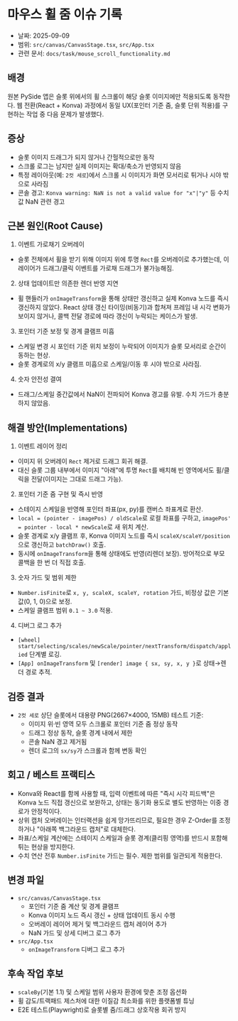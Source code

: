 # 마우스 휠 줌 이슈 기록

- 날짜: 2025-09-09
- 범위: `src/canvas/CanvasStage.tsx`, `src/App.tsx`
- 관련 문서: `docs/task/mouse_scroll_functionality.md`

## 배경

원본 PySide 앱은 슬롯 위에서의 휠 스크롤이 해당 슬롯 이미지에만 적용되도록 동작한다. 웹 전환(React + Konva) 과정에서 동일 UX(포인터 기준 줌, 슬롯 단위 적용)를 구현하는 작업 중 다음 문제가 발생했다.

## 증상

- 슬롯 이미지 드래그가 되지 않거나 간헐적으로만 동작
- 스크롤 로그는 남지만 실제 이미지는 확대/축소가 반영되지 않음
- 특정 레이아웃(예: `2컷 세로`)에서 스크롤 시 이미지가 화면 모서리로 튀거나 시야 밖으로 사라짐
- 콘솔 경고: `Konva warning: NaN is not a valid value for "x"|"y"` 등 수치값 NaN 관련 경고

## 근본 원인(Root Cause)

1) 이벤트 가로채기 오버레이
- 슬롯 전체에서 휠을 받기 위해 이미지 위에 투명 `Rect`를 오버레이로 추가했는데, 이 레이어가 드래그/클릭 이벤트를 가로채 드래그가 불가능해짐.

2) 상태 업데이트만 의존한 렌더 반영 지연
- 휠 핸들러가 `onImageTransform`을 통해 상태만 갱신하고 실제 Konva 노드를 즉시 갱신하지 않았다. React 상태 갱신 타이밍(비동기)과 합쳐져 프레임 내 시각 변화가 보이지 않거나, 콜백 전달 경로에 따라 갱신이 누락되는 케이스가 발생.

3) 포인터 기준 보정 및 경계 클램프 미흡
- 스케일 변경 시 포인터 기준 위치 보정이 누락되어 이미지가 슬롯 모서리로 순간이동하는 현상.
- 슬롯 경계로의 x/y 클램프 미흡으로 스케일/이동 후 시야 밖으로 사라짐.

4) 숫자 안전성 결여
- 드래그/스케일 중간값에서 NaN이 전파되어 Konva 경고를 유발. 수치 가드가 충분하지 않았음.

## 해결 방안(Implementations)

1) 이벤트 레이어 정리
- 이미지 위 오버레이 `Rect` 제거로 드래그 회귀 해결.
- 대신 슬롯 그룹 내부에서 이미지 "아래"에 투명 `Rect`를 배치해 빈 영역에서도 휠/클릭을 전달(이미지는 그대로 드래그 가능).

2) 포인터 기준 줌 구현 및 즉시 반영
- 스테이지 스케일을 반영해 포인터 좌표(px, py)를 캔버스 좌표계로 환산.
- `local = (pointer - imagePos) / oldScale`로 로컬 좌표를 구하고, `imagePos' = pointer - local * newScale`로 새 위치 계산.
- 슬롯 경계로 x/y 클램프 후, Konva 이미지 노드를 즉시 `scaleX/scaleY/position`으로 갱신하고 `batchDraw()` 호출.
- 동시에 `onImageTransform`을 통해 상태에도 반영(리렌더 보장). 방어적으로 부모 콜백을 한 번 더 직접 호출.

3) 숫자 가드 및 범위 제한
- `Number.isFinite`로 `x, y, scaleX, scaleY, rotation` 가드, 비정상 값은 기본값(0, 1, 0)으로 보정.
- 스케일 클램프 범위 `0.1 ~ 3.0` 적용.

4) 디버그 로그 추가
- `[wheel] start/selecting/scales/newScale/pointer/nextTransform/dispatch/applied` 단계별 로깅.
- `[App] onImageTransform` 및 `[render] image { sx, sy, x, y }`로 상태→렌더 경로 추적.

## 검증 결과

- `2컷 세로` 상단 슬롯에서 대용량 PNG(2667×4000, 15MB) 테스트 기준:
  - 이미지 위·빈 영역 모두 스크롤로 포인터 기준 줌 정상 동작
  - 드래그 정상 동작, 슬롯 경계 내에서 제한
  - 콘솔 NaN 경고 제거됨
  - 렌더 로그의 `sx/sy`가 스크롤과 함께 변동 확인

## 회고 / 베스트 프랙티스

- Konva와 React를 함께 사용할 때, 입력 이벤트에 따른 "즉시 시각 피드백"은 Konva 노드 직접 갱신으로 보완하고, 상태는 동기화 용도로 별도 반영하는 이중 경로가 안정적이다.
- 상위 캡처 오버레이는 인터랙션을 쉽게 망가뜨리므로, 필요한 경우 Z-Order를 조정하거나 "아래쪽 백그라운드 캡처"로 대체한다.
- 좌표/스케일 계산에는 스테이지 스케일과 슬롯 경계(클리핑 영역)를 반드시 포함해 튀는 현상을 방지한다.
- 수치 연산 전후 `Number.isFinite` 가드는 필수. 제한 범위를 일관되게 적용한다.

## 변경 파일

- `src/canvas/CanvasStage.tsx`
  - 포인터 기준 줌 계산 및 경계 클램프
  - Konva 이미지 노드 즉시 갱신 + 상태 업데이트 동시 수행
  - 오버레이 레이어 제거 및 백그라운드 캡처 레이어 추가
  - NaN 가드 및 상세 디버그 로그 추가
- `src/App.tsx`
  - `onImageTransform` 디버그 로그 추가

## 후속 작업 후보

- `scaleBy`(기본 1.1) 및 스케일 범위 사용자 환경에 맞춘 조정 옵션화
- 휠 감도/트랙패드 제스처에 대한 이질감 최소화를 위한 플랫폼별 튜닝
- E2E 테스트(Playwright)로 슬롯별 줌/드래그 상호작용 회귀 방지

